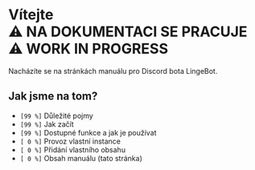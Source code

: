 # Vítejte <br>⚠ NA DOKUMENTACI SE PRACUJE<br>⚠ WORK IN PROGRESS

Nacházíte se na stránkách manuálu pro Discord bota LingeBot.

## Jak jsme na tom?

* `[99 %]` Důležité pojmy
* `[99 %]` Jak začít
* `[99 %]` Dostupné funkce a jak je používat
* `[ 0 %]` Provoz vlastní instance
* `[ 0 %]` Přidání vlastního obsahu
* `[ 0 %]` Obsah manuálu (tato stránka)

